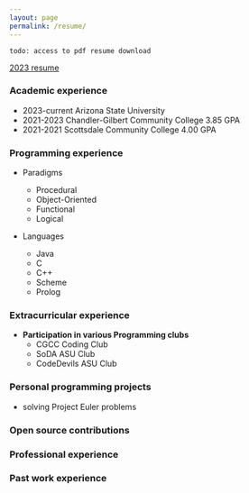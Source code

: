 ```yaml
---
layout: page
permalink: /resume/
---
```


`todo: access to pdf resume download`

[2023 resume](download)


### Academic experience
- 2023-current Arizona State University
- 2021-2023 Chandler-Gilbert Community College 3.85 GPA
- 2021-2021 Scottsdale Community College 4.00 GPA

### Programming experience

- Paradigms
    - Procedural
    - Object-Oriented
    - Functional
    - Logical

- Languages
    - Java
    - C
    - C++
    - Scheme
    - Prolog

### Extracurricular experience

- **Participation in various Programming clubs**
    - CGCC Coding Club
    - SoDA ASU Club
    - CodeDevils ASU Club

### Personal programming projects
- solving Project Euler problems

### Open source contributions

### Professional experience

### Past work experience
